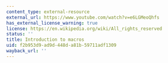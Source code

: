 ```yaml
---
content_type: external-resource
external_url: https://www.youtube.com/watch?v=e6LGMeoQhfs
has_external_license_warning: true
license: https://en.wikipedia.org/wiki/All_rights_reserved
status: ''
title: Introduction to macros
uid: f2b953d9-ad9d-448d-a81b-59711adf1309
wayback_url: ''
---
```

